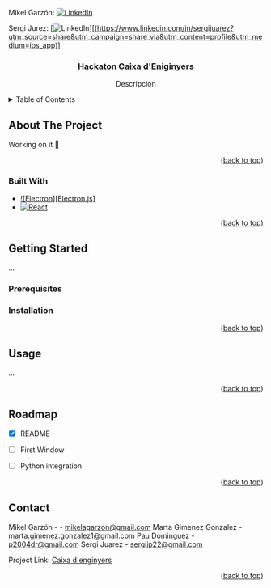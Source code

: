 <!-- Improved compatibility of back to top link: See: https://github.com/othneildrew/Best-README-Template/pull/73 -->
<a name="readme-top"></a>
<!--
*** Thanks for checking out the Best-README-Template. If you have a suggestion
*** that would make this better, please fork the repo and create a pull request
*** or simply open an issue with the tag "enhancement".
*** Don't forget to give the project a star!
*** Thanks again! Now go create something AMAZING! :D
-->



<!-- PROJECT SHIELDS -->
<!--
*** I'm using markdown "reference style" links for readability.
*** Reference links are enclosed in brackets [ ] instead of parentheses ( ).
*** See the bottom of this document for the declaration of the reference variables
*** for contributors-url, forks-url, etc. This is an optional, concise syntax you may use.
*** https://www.markdownguide.org/basic-syntax/#reference-style-links
-->

Mikel Garzón:  [![LinkedIn][linkedin-shield]][linkedin-url] 

Sergi Jurez:  [![LinkedIn][linkedin-shield]][(https://www.linkedin.com/in/sergijuarez?utm_source=share&utm_campaign=share_via&utm_content=profile&utm_medium=ios_app)] 


<!-- PROJECT LOGO -->

<h3 align="center">Hackaton Caixa d'Eniginyers</h3>

  <p align="center">
    Descripción
   
  
    
  </p>
</div>



<!-- TABLE OF CONTENTS -->
<details>
  <summary>Table of Contents</summary>
  <ol>
    <li>
      <a href="#about-the-project">About The Project</a>
      <ul>
        <li><a href="#built-with">Built With</a></li>
      </ul>
    </li>
    <li>
      <a href="#getting-started">Getting Started</a>
      <ul>
        <li><a href="#prerequisites">Prerequisites</a></li>
        <li><a href="#installation">Installation</a></li>
      </ul>
    </li>
    <li><a href="#usage">Usage</a></li>
    <li><a href="#roadmap">Roadmap</a></li>
    <li><a href="#contributing">Contributing</a></li>
    <li><a href="#license">License</a></li>
    <li><a href="#contact">Contact</a></li>
    <li><a href="#acknowledgments">Acknowledgments</a></li>
  </ol>
</details>



<!-- ABOUT THE PROJECT -->
## About The Project

Working on it 🫡

<p align="right">(<a href="#readme-top">back to top</a>)</p>



### Built With

* [![Electron][Electron.js]][Electron-url]
* [![React][React.js]][React-url]

<p align="right">(<a href="#readme-top">back to top</a>)</p>



<!-- GETTING STARTED -->
## Getting Started

...

### Prerequisites

### Installation


<p align="right">(<a href="#readme-top">back to top</a>)</p>



<!-- USAGE EXAMPLES -->
## Usage

...

<p align="right">(<a href="#readme-top">back to top</a>)</p>



<!-- ROADMAP -->
## Roadmap

- [X] README
- [ ] First Window
- [ ] Python integration


<p align="right">(<a href="#readme-top">back to top</a>)</p>








<!-- CONTACT -->
## Contact

Mikel Garzón -  - mikelagarzon@gmail.com
Marta Gimenez Gonzalez - marta.gimenez.gonzalez1@gmail.com
Pau Dominguez - p2004dr@gmail.com
Sergi Juarez - sergijp22@gmail.com

Project Link: [Caixa d'enginyers](https://github.com/MkProgramer33/CaixaEnginyers)

<p align="right">(<a href="#readme-top">back to top</a>)</p>


<!-- MARKDOWN LINKS & IMAGES -->
<!-- https://www.markdownguide.org/basic-syntax/#reference-style-links -->

[linkedin-shield]: https://img.shields.io/badge/-LinkedIn-black.svg?style=for-the-badge&logo=linkedin&colorB=555
[linkedin-url]: www.linkedin.com/in/mikel-garzón-gomes-483218296
[instagram-shield]: https://www.google.com/url?sa=i&url=https%3A%2F%2Fes.m.wikipedia.org%2Fwiki%2FArchivo%3AInstagram_logo_2016.svg&psig=AOvVaw0YFs9WhohNCrRNmkgg1lrK&ust=1715371904451000&source=images&cd=vfe&opi=89978449&ved=0CBIQjRxqFwoTCKDB5rmwgYYDFQAAAAAdAAAAABAE
[instagram-name]: mikel.gg4
[product-screenshot]: images/screenshot.png
[Next.js]: https://img.shields.io/badge/next.js-000000?style=for-the-badge&logo=nextdotjs&logoColor=white
[Electron-url]: https://www.electronjs.org
[React.js]: https://img.shields.io/badge/React-20232A?style=for-the-badge&logo=react&logoColor=61DAFB
[React-url]: https://reactjs.org/
[Vue.js]: https://img.shields.io/badge/Vue.js-35495E?style=for-the-badge&logo=vuedotjs&logoColor=4FC08D
[Vue-url]: https://vuejs.org/
[Angular.io]: https://img.shields.io/badge/Angular-DD0031?style=for-the-badge&logo=angular&logoColor=white
[Angular-url]: https://angular.io/
[Svelte.dev]: https://img.shields.io/badge/Svelte-4A4A55?style=for-the-badge&logo=svelte&logoColor=FF3E00
[Svelte-url]: https://svelte.dev/
[Laravel.com]: https://img.shields.io/badge/Laravel-FF2D20?style=for-the-badge&logo=laravel&logoColor=white
[Laravel-url]: https://laravel.com
[Bootstrap.com]: https://img.shields.io/badge/Bootstrap-563D7C?style=for-the-badge&logo=bootstrap&logoColor=white
[Bootstrap-url]: https://getbootstrap.com
[JQuery.com]: https://img.shields.io/badge/jQuery-0769AD?style=for-the-badge&logo=jquery&logoColor=white
[JQuery-url]: https://jquery.com 
